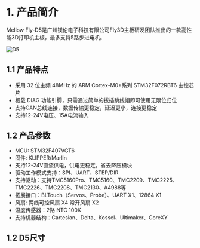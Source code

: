 # 1. 产品简介

Mellow Fly-D5是广州镁伦电子科技有限公司Fly3D主板研发团队推出的一款高性能3D打印机主板，最多支持5路步进电机。



![D5](../../images/boards/fly_d5/d5.png)

## **1.1 产品特点**

* 采用 32 位主频 48MHz 的 ARM Cortex-M0+系列 STM32F072RBT6 主控芯片
* 板载 DIAG 功能引脚，只需通过简单的拔插跳线帽即可使用无限位归位
* 支持CAN总线连接，数据传输更稳定，延迟更小，连接更稳定
* 支持12-24V电压、15A电流输入



## 1.2 产品参数

* MCU: STM32F407VGT6
* 固件:  KLIPPER/Marlin
* 支持12-24V直流供电，供电更稳定，省去降压模块
* 驱动工作模式支持：SPI、UART、STEP/DIR
* 支持驱动：支持TMC5160Pro、TMC5160、TMC2209、TMC2225、TMC2226、TMC2208、TMC2130、A4988等
* 拓展接口：BLTouch（Servos、Probe）、UART X1、12864 X1
* 风扇: 两线可控风扇 X4 常开风扇 X2
* 温度传感器：2路 NTC 100K
* 支持机器结构：Cartesian、Delta、Kossel、Ultimaker、CoreXY



## 1.2 D5尺寸

 
